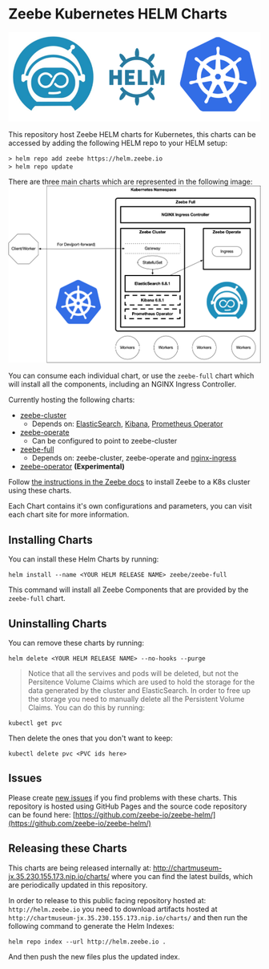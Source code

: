 # Zeebe Kubernetes HELM Charts

![Zeebe Kubernetes HELM Charts](imgs/zeebe-k8s-helm.png)

This repository host Zeebe HELM charts for Kubernetes, this charts can be accessed by adding the following HELM repo to your HELM setup:
```
> helm repo add zeebe https://helm.zeebe.io
> helm repo update
```
There are three main charts which are represented in the following image:
![HELM CHARTS](imgs/charts.png)

You can consume each individual chart, or use the `zeebe-full` chart which will install all the components, including an NGINX Ingress Controller.

Currently hosting the following charts:
- [zeebe-cluster](http://github.com/zeebe-io/zeebe-cluster-helm)
  - Depends on: [ElasticSearch](https://github.com/elastic/helm-charts/tree/master/elasticsearch), [Kibana](https://github.com/elastic/helm-charts/tree/master/kibana), [Prometheus Operator](https://github.com/helm/charts/tree/master/stable/prometheus-operator)
- [zeebe-operate](http://github.com/zeebe-io/zeebe-operate-helm)
  - Can be configured to point to zeebe-cluster
- [zeebe-full](http://github.com/zeebe-io/zeebe-full-helm)
  - Depends on: zeebe-cluster, zeebe-operate and [nginx-ingress](https://github.com/helm/charts/tree/master/stable/nginx-ingress)
- [zeebe-operator](https://github.com/salaboy/zeebe-operator)  **(Experimental)**

Follow [the instructions in the Zeebe docs](https://docs.zeebe.io/kubernetes/installing-helm.html) to install Zeebe to a K8s cluster using these charts.

Each Chart contains it's own configurations and parameters, you can visit each chart site for more information. 

## Installing Charts

You can install these Helm Charts by running:
```
helm install --name <YOUR HELM RELEASE NAME> zeebe/zeebe-full
```
This command will install all Zeebe Components that are provided by the `zeebe-full` chart.


## Uninstalling Charts

You can remove these charts by running:
```
helm delete <YOUR HELM RELEASE NAME> --no-hooks --purge
```

> Notice that all the servives and pods will be deleted, but not the Persitence Volume Claims which are used to hold the storage for the data generated by the cluster and ElasticSearch. In order to free up the storage you need to manually delete all the Persistent Volume Claims. You can do this by running:
```
kubectl get pvc
```
Then delete the ones that you don't want to keep:
```
kubectl delete pvc <PVC ids here>
```

## Issues

Please create [new issues](https://github.com/zeebe-io/zeebe-helm/issues) if you find problems with these charts. This repository is hosted using GitHub Pages and the source code repository can be found here: [https://github.com/zeebe-io/zeebe-helm/](https://github.com/zeebe-io/zeebe-helm/)

## Releasing these Charts

This charts are being released internally at: http://chartmuseum-jx.35.230.155.173.nip.io/charts/ where you can find the latest builds, which are periodically updated in this repository.

In order to release to this public facing repository hosted at: `http://helm.zeebe.io` you need to download artifacts hosted at `http://chartmuseum-jx.35.230.155.173.nip.io/charts/` and then run the following command to generate the Helm Indexes:
```
helm repo index --url http://helm.zeebe.io .
```

And then push the new files plus the updated index.
